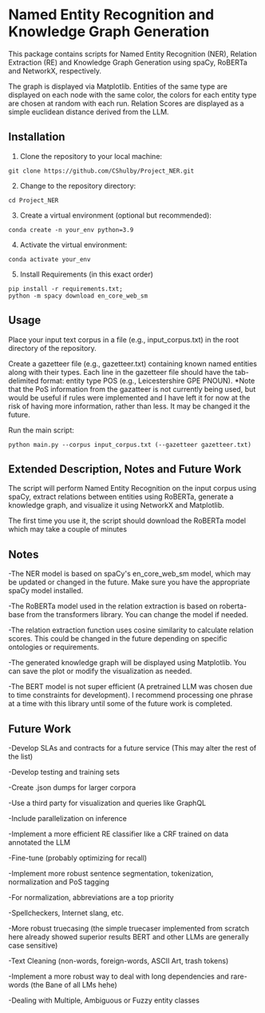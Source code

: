 # Named Entity Recognition and Knowledge Graph Generation

This package contains scripts for Named Entity Recognition (NER), Relation Extraction (RE) and Knowledge Graph Generation using spaCy, RoBERTa and NetworkX, respectively.

The graph is displayed via Matplotlib. Entities of the same type are displayed on each node with the same color, the colors for each entity type are chosen at random with each run. Relation Scores are displayed as a simple euclidean distance derived from the LLM.

## Installation

1. Clone the repository to your local machine:

```
git clone https://github.com/CShulby/Project_NER.git
```
2. Change to the repository directory:
```
cd Project_NER
```

3. Create a virtual environment (optional but recommended):
```
conda create -n your_env python=3.9
```

4. Activate the virtual environment:
```
conda activate your_env
```

5. Install Requirements (in this exact order)
```    
pip install -r requirements.txt;
python -m spacy download en_core_web_sm
```
## Usage

Place your input text corpus in a file (e.g., input_corpus.txt) in the root directory of the repository.

Create a gazetteer file (e.g., gazetteer.txt) containing known named entities along with their types. Each line in the gazetteer file should have the tab-delimited format: entity    type    POS (e.g., Leicestershire GPE PNOUN). *Note that the PoS information from the gazatteer is not currently being used, but would be useful if rules were implemented and I have left it for now at the risk of having more information, rather than less. It may be changed it the future.

Run the main script:
```
python main.py --corpus input_corpus.txt (--gazetteer gazetteer.txt)
```

## Extended Description, Notes and Future Work

The script will perform Named Entity Recognition on the input corpus using spaCy, extract relations between entities using RoBERTa, generate a knowledge graph, and visualize it using NetworkX and Matplotlib.

The first time you use it, the script should download the RoBERTa model which may take a couple of minutes

## Notes

-The NER model is based on spaCy's en_core_web_sm model, which may be updated or changed in the future. Make sure you have the appropriate spaCy model installed.

-The RoBERTa model used in the relation extraction is based on roberta-base from the transformers library. You can change the model if needed.

-The relation extraction function uses cosine similarity to calculate relation scores. This could be changed in the future depending on specific ontologies or requirements.

-The generated knowledge graph will be displayed using Matplotlib. You can save the plot or modify the visualization as needed.
    
-The BERT model is not super efficient (A pretrained LLM was chosen due to time constraints for development). 
    I recommend processing one phrase at a time with this library until some of the future work is completed.
    
## Future Work

-Develop SLAs and contracts for a future service (This may alter the rest of the list)

-Develop testing and training sets

-Create .json dumps for larger corpora

-Use a third party for visualization and queries like GraphQL

-Include parallelization on inference

-Implement a more efficient RE classifier like a CRF trained on data annotated the LLM

-Fine-tune (probably optimizing for recall)

-Implement more robust sentence segmentation, tokenization, normalization and PoS tagging

-For normalization, abbreviations are a top priority

-Spellcheckers, Internet slang, etc.

-More robust truecasing (the simple truecaser implemented from scratch here already showed superior results BERT and other LLMs are generally case sensitive)

-Text Cleaning (non-words, foreign-words, ASCII Art, trash tokens)

-Implement a more robust way to deal with long dependencies and rare-words (the Bane of all LMs hehe)

-Dealing with Multiple, Ambiguous or Fuzzy entity classes
    

